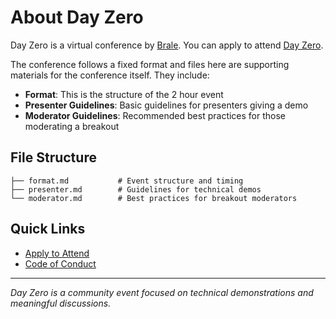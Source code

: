 # About Day Zero

Day Zero is a virtual conference by [Brale](URL "https://brale.xyz"). You can apply to attend [Day Zero](URL "https://brale.xyz/events").

The conference follows a fixed format and files here are supporting materials for the conference itself. They include:

* **Format**: This is the structure of the 2 hour event
* **Presenter Guidelines**: Basic guidelines for presenters giving a demo
* **Moderator Guidelines**: Recommended best practices for those moderating a breakout

## File Structure

```
├── format.md           # Event structure and timing
├── presenter.md        # Guidelines for technical demos
└── moderator.md        # Best practices for breakout moderators
```

## Quick Links

* [Apply to Attend](https://brale.xyz)
* [Code of Conduct](https://v-sum.com/conduct/)

---
*Day Zero is a community event focused on technical demonstrations and meaningful discussions.*
